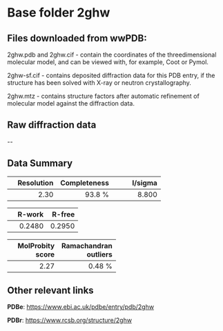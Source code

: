 # Base folder 2ghw

## Files downloaded from wwPDB:

2ghw.pdb and 2ghw.cif - contain the coordinates of the threedimensional molecular model, and can be viewed with, for example, Coot or Pymol.

2ghw-sf.cif - contains deposited diffraction data for this PDB entry, if the structure has been solved with X-ray or neutron crystallography.

2ghw.mtz - contains structure factors after automatic refinement of molecular model against the diffraction data.

## Raw diffraction data

--<br> 

## Data Summary
|   | Resolution | Completeness| I/sigma |
|---|-------------:|----------------:|--------------:|
|   |2.30|93.8  %|<img width=50/>8.800|

|   | **R-work**| **R-free**   
|---|-------------:|----------------:|           
||0.2480|0.2950|

|   |**MolProbity<br>score**| **Ramachandran<br>outliers** 
|---|-------------:|----------------:|
||2.27|0.48 %|

## Other relevant links 
**PDBe**:  https://www.ebi.ac.uk/pdbe/entry/pdb/2ghw
 
**PDBr**: https://www.rcsb.org/structure/2ghw 

